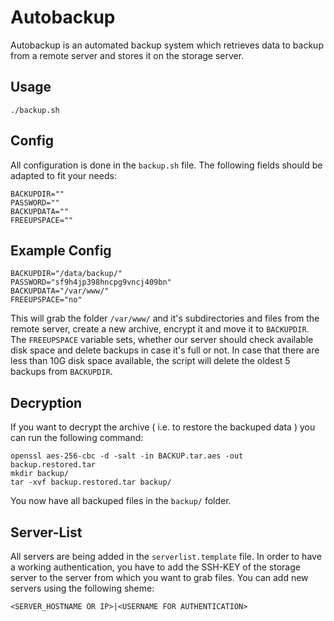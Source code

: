 # Autobackup

Autobackup is an automated backup system which retrieves data to backup from a remote server and stores it on the storage server.

## Usage

    ./backup.sh

## Config
All configuration is done in the `backup.sh` file. The following fields should be adapted to fit your needs:

    BACKUPDIR=""
    PASSWORD=""
    BACKUPDATA=""
    FREEUPSPACE=""

## Example Config

    BACKUPDIR="/data/backup/"
    PASSWORD="sf9h4jp398hncpg9vncj409bn"
    BACKUPDATA="/var/www/"
    FREEUPSPACE="no"

This will grab the folder `/var/www/` and it's subdirectories and files from the remote server, create a new archive, encrypt it and move it to `BACKUPDIR`. The `FREEUPSPACE` variable sets, whether our server should check available disk space and delete backups in case it's full or not. In case that there are less than 10G disk space available, the script will delete the oldest 5 backups from `BACKUPDIR`. 

## Decryption
If you want to decrypt the archive ( i.e. to restore the backuped data ) you can run the following command:

    openssl aes-256-cbc -d -salt -in BACKUP.tar.aes -out backup.restored.tar
    mkdir backup/
    tar -xvf backup.restored.tar backup/

You now have all backuped files in the `backup/` folder.

## Server-List
All servers are being added in the `serverlist.template` file. In order to have a working authentication, you have to add the SSH-KEY of the storage server to the server from which you want to grab files. You can add new servers using the following sheme:

    <SERVER_HOSTNAME OR IP>|<USERNAME FOR AUTHENTICATION>
